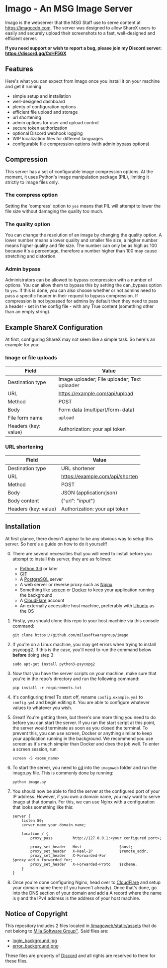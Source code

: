 # Imago - An MSG Image Server

Imago is the webserver that the MSG Staff use to serve content at https://imagocdn.com. The server was designed to allow ShareX users to easily and securely upload their screenshots to a fast, well-designed and efficient server.

**If you need support or wish to report a bug, please join my Discord server: https://discord.gg/CsHF5GX**

## Features

Here's what you can expect from Imago once you install it on your machine and get it running:
- simple setup and installation
- well-designed dashboard
- plenty of configuration options
- efficient file upload and storage
- url shortening
- admin options for user and upload control
- secure token authorization
- optional Discord webhook logging
- WIP localization files for different languages
- configurable file compression options (with admin bypass options)

## Compression

This server has a set of configurable image compression options. At the moment, it uses Python's image manipulation package (PIL), limiting it strictly to image files only. 

### The compress option

Setting the 'compress' option to `yes` means that PIL will attempt to lower the file size without damaging the quality too much.

### The quality option

You can change the resolution of an image by changing the quality option. A lower number means a lower quality and smaller file size, a higher number means higher quality and file size. The number can only be as high as 100 because it's a percentage, therefore a number higher than 100 may cause stretching and distortion.

### Admin bypass

Administrators can be allowed to bypass compression with a number of options. You can allow them to bypass this by setting the can_bypass option to `yes`. If this is done, you can also choose whether or not admins need to pass a specific header in their request to bypass compression. If compression is not bypassed for admins by default then they need to pass a header - set in the config file - with any True content (something other than an empty string).

## Example ShareX Configuration

At first, configuring ShareX may not seem like a simple task. So here's an example for you:

### Image or file uploads

Field | Value
----- | -----
Destination type | Image uploader; File uploader; Text uploader
URL | https://example.com/api/upload
Method | POST
Body | Form data (multipart/form-data)
File form name | `upload`
Headers (key: value) | Authorization: your api token

### URL shortening

Field | Value
----- | -----
Destination type | URL shortener
URL | https://example.com/api/shorten
Method | POST
Body | JSON (application/json)
Body content | {"url": "$input$"}
Headers (key: value) | Authorization: your api token

## Installation

At first glance, there doesn't appear to be any obvious way to setup this server. So here's a guide on how to do it yourself!

0. There are several necessities that you will need to install before you attempt to install this server, they are as follows:
    - [Python 3.6](https://www.python.org/downloads/release/python-3610/) or later
    - [GIT](https://git-scm.com/downloads)
    - A [PostgreSQL](https://postgresql.org) server
    - A web server or reverse proxy such as [Nginx](https://nginx.com)
    - Something like [screen](https://gnu.org/software/screen/) or [Docker](https://docker.com) to keep your application running the background
    - A [CloudFlare](https://cloudflare.com) account
    - An externally accessible host machine, preferably with [Ubuntu](https://ubuntu.com) as the OS

1. Firstly, you should clone this repo to your host machine via this console command:
    
    ```
    git clone https://github.com/milasoftwaregroup/imago
    ```

2. If you're on a Linux machine, you may get errors when trying to install psycopg2. If this is the case, you'll need to run the command below **before** doing step 3:
    ```
    sudo apt-get install python3-psycopg2
    ```

3. Now that you have the server scripts on your machine, make sure that you're in the repo's directory and run the following command:
    ```
    pip install -r requirements.txt
    ```

4. It's configuring time! To start off, rename `config.example.yml` to `config.yml` and begin editing it. You are able to configure whatever values to whatever you wish.

5. Great! You're getting there, but there's one more thing you need to do before you can start the server. If you ran the start script at this point, the server would terminate as soon as you closed the terminal. To prevent this, you can use screen, Docker or anything similar to keep your application running in the background. We recommend you use screen as it's much simpler than Docker and does the job well. To enter a screen session, run:
    ```
    screen -S <some_name>
    ```

6. To start the server, you need to [cd](https://www.google.co.uk/url?sa=t&rct=j&q=&esrc=s&source=web&cd=11&cad=rja&uact=8&ved=2ahUKEwiN0pGc_LroAhUYkHIEHTTiC1wQFjAKegQIBxAB&url=https%3A%2F%2Fen.wikipedia.org%2Fwiki%2FCd_(command)&usg=AOvVaw3bknciTsDVK0HpAMlObHtH) into the `imagoweb` folder and run the imago.py file. This is commonly done by running:
    ```
    python imago.py
    ```

7. You should now be able to find the server at the configured port of your IP address. However, if you own a domain name, you may want to serve Imago at that domain. For this, we can use Nginx with a configuration that looks something like this:
    ```
    server {
        listen 80;
        server_name your.domain.name;

        location / {
            proxy_pass         http://127.0.0.1:<your configured port>;

            proxy_set_header   Host                 $host;
            proxy_set_header   X-Real-IP            $remote_addr;
            proxy_set_header   X-Forwarded-For      $proxy_add_x_forwarded_for;
            proxy_set_header   X-Forwarded-Proto    $scheme;
        }
    }
    ```

8. Once you're done configuring Nginx, head over to [CloudFlare](https://cloudflare.com) and setup your domain name there (if you haven't already). Once that's done, go into the DNS section of your domain and add a A record where the name is `@` and the IPv4 address is the address of your host machine. 

## Notice of Copyright

This repository includes 2 files located in [/imagoweb/static/assets](https://github.com/milasoftwaregroup/imago/tree/master/imagoweb/static/assets) that do not belong to [Mila Software Group™](https://mila-software.group). Said files are:
- [login_background.jpg](https://github.com/milasoftwaregroup/imago/tree/master/imagoweb/static/assets/login_background.jpg)
- [error_background.png](https://github.com/milasoftwaregroup/imago/tree/master/imagoweb/static/assets/error_background.png)

These files are property of [Discord](https://discord.com) and all rights are reserved to them for these files.

